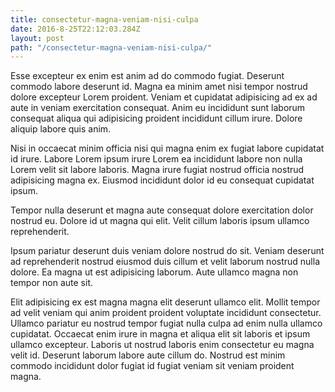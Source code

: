 ```yaml
---
title: consectetur-magna-veniam-nisi-culpa
date: 2016-8-25T22:12:03.284Z
layout: post
path: "/consectetur-magna-veniam-nisi-culpa/"
---
```


Esse excepteur ex enim est anim ad do commodo fugiat. Deserunt commodo labore deserunt id. Magna ea minim amet nisi tempor nostrud dolore excepteur Lorem proident. Veniam et cupidatat adipisicing ad ex ad aute in veniam exercitation consequat. Anim eu incididunt sunt laborum consequat aliqua qui adipisicing proident incididunt cillum irure. Dolore aliquip labore quis anim.

Nisi in occaecat minim officia nisi qui magna enim ex fugiat labore cupidatat id irure. Labore Lorem ipsum irure Lorem ea incididunt labore non nulla Lorem velit sit labore laboris. Magna irure fugiat nostrud officia nostrud adipisicing magna ex. Eiusmod incididunt dolor id eu consequat cupidatat ipsum.

Tempor nulla deserunt et magna aute consequat dolore exercitation dolor nostrud eu. Dolore id ut magna qui elit. Velit cillum laboris ipsum ullamco reprehenderit.

Ipsum pariatur deserunt duis veniam dolore nostrud do sit. Veniam deserunt ad reprehenderit nostrud eiusmod duis cillum et velit laborum nostrud nulla dolore. Ea magna ut est adipisicing laborum. Aute ullamco magna non tempor non aute sit.

Elit adipisicing ex est magna magna elit deserunt ullamco elit. Mollit tempor ad velit veniam qui anim proident proident voluptate incididunt consectetur. Ullamco pariatur eu nostrud tempor fugiat nulla culpa ad enim nulla ullamco cupidatat. Occaecat enim irure in magna et aliqua elit sit laboris et ipsum ullamco excepteur. Laboris ut nostrud laboris enim consectetur eu magna velit id. Deserunt laborum labore aute cillum do. Nostrud est minim commodo incididunt dolor fugiat id fugiat veniam sit veniam proident magna.